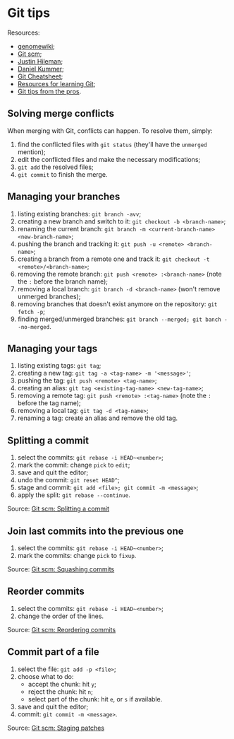 # Git tips

Resources:

* [genomewiki](http://genomewiki.ucsc.edu/index.php/Resolving_merge_conflicts_in_Git);
* [Git scm](http://git-scm.com/book);
* [Justin Hileman](http://justinhileman.info/article/changing-history/);
* [Daniel Kummer](http://danielkummer.github.io/git-flow-cheatsheet/);
* [Git Cheatsheet](http://ndpsoftware.com/git-cheatsheet.html);
* [Resources for learning Git](http://speckyboy.com/2013/06/03/resources-for-learning-git);
* [Git tips from the pros](http://net.tutsplus.com/tutorials/tools-and-tips/git-tips-from-the-pros/).

## Solving merge conflicts

When merging with Git, conflicts can happen. To resolve them, simply:

1. find the conflicted files with `git status`
   (they'll have the `unmerged` mention);
2. edit the conflicted files and make the necessary modifications;
3. `git add` the resolved files;
4. `git commit` to finish the merge.

## Managing your branches

1. listing existing branches: `git branch -avv`;
2. creating a new branch and switch to it: `git checkout -b <branch-name>`;
3. renaming the current branch: `git branch -m <current-branch-name> <new-branch-name>`;
4. pushing the branch and tracking it: `git push -u <remote> <branch-name>`;
5. creating a branch from a remote one and track it: `git checkout -t <remote>/<branch-name>`;
6. removing the remote branch: `git push <remote> :<branch-name>` (note the `:` before the branch name);
7. removing a local branch: `git branch -d <branch-name>` (won't remove unmerged branches);
8. removing branches that doesn't exist anymore on the repository: `git fetch -p`;
9. finding merged/unmerged branches: `git branch --merged; git banch --no-merged`.

## Managing your tags

1. listing existing tags: `git tag`;
2. creating a new tag: `git tag -a <tag-name> -m '<message>'`;
3. pushing the tag: `git push <remote> <tag-name>`;
4. creating an alias: `git tag <existing-tag-name> <new-tag-name>`;
5. removing a remote tag: `git push <remote> :<tag-name>` (note the `:` before the tag name);
6. removing a local tag: `git tag -d <tag-name>`;
7. renaming a tag: create an alias and remove the old tag.

## Splitting a commit

1. select the commits: `git rebase -i HEAD~<number>`;
2. mark the commit: change `pick` to `edit`;
3. save and quit the editor;
4. undo the commit: `git reset HEAD^`;
5. stage and commit: `git add <file>; git commit -m <message>`;
6. apply the split: `git rebase --continue`.
 
Source: [Git scm: Splitting a commit](http://git-scm.com/book/en/Git-Tools-Rewriting-History#Splitting-a-Commit)

## Join last commits into the previous one

1. select the commits: `git rebase -i HEAD~<number>`;
2. mark the commits: change `pick` to `fixup`.

Source: [Git scm: Squashing commits](http://git-scm.com/book/en/Git-Tools-Rewriting-History#Squashing-Commits)

## Reorder commits

1. select the commits: `git rebase -i HEAD~<number>`;
2. change the order of the lines.

Source: [Git scm: Reordering commits](http://git-scm.com/book/en/Git-Tools-Rewriting-History#Reordering-Commits)

## Commit part of a file

1. select the file: `git add -p <file>`;
2. choose what to do:
   * accept the chunk: hit `y`;
   * reject the chunk: hit `n`;
   * select part of the chunk: hit `e`, or `s` if available.
3. save and quit the editor;
4. commit: `git commit -m <message>`.

Source: [Git scm: Staging patches](http://git-scm.com/book/en/Git-Tools-Interactive-Staging#Staging-Patches)

